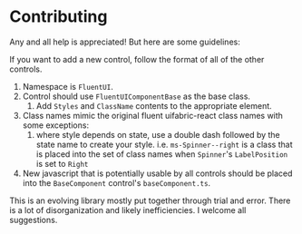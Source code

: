 # Contributing

Any and all help is appreciated!  But here are some guidelines:

If you want to add a new control, follow the format of all of the other controls. 
1.  Namespace is `FluentUI`.
2.  Control should use `FluentUIComponentBase` as the base class.
    1.   Add `Styles` and `ClassName` contents to the appropriate element.
3.  Class names mimic the original fluent uifabric-react class names with some exceptions:
    1. where style depends on state, use a double dash followed by the state name to create your style. 
       i.e. `ms-Spinner--right` is a class that is placed into the set of class names when `Spinner`'s `LabelPosition` is set to `Right`
4.  New javascript that is potentially usable by all controls should be placed into the `BaseComponent` control's `baseComponent.ts`. 


This is an evolving library mostly put together through trial and error.  There is a lot of disorganization and likely inefficiencies.  I welcome all suggestions.
